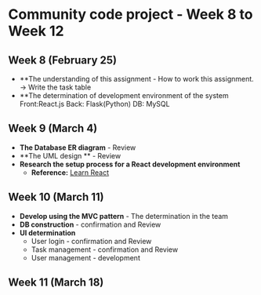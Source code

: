 # **Community code project - Week 8 to Week 12**

## Week 8 (February 25)
  - **The understanding of this assignment - How to work this assignment.
      -> Write the task table
  - **The determination of development environment of the system
      Front:React.js
      Back: Flask(Python)
      DB: MySQL

## Week 9 (March 4)
  - **The Database ER diagram** - Review
  - **The UML design ** - Review
  - **Research the setup process for a React development environment**  
    - **Reference:** [Learn React](https://react.dev/learn)

## Week 10 (March 11)
  - **Develop using the MVC pattern** - The determination in the team
  - **DB construction** - confirmation and Review
  - **UI determination**
    - User login        - confirmation and Review
    - Task management   - confirmation and Review
    - User management   - development
  
## Week 11 (March 18)



